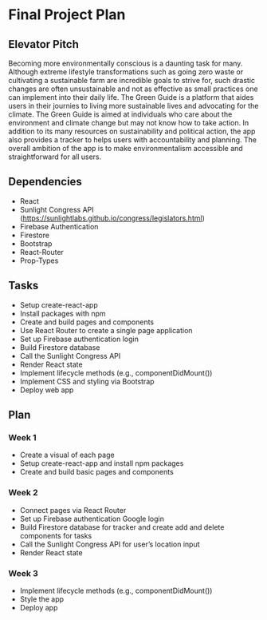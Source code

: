 # Final Project Plan
## Elevator Pitch
Becoming more environmentally conscious is a daunting task for many. Although extreme lifestyle transformations such as going zero waste or cultivating a sustainable farm are incredible goals to strive for, such drastic changes are often unsustainable and not as effective as small practices one can implement into their daily life. The Green Guide is a platform that aides users in their journies to living more sustainable lives and advocating for the climate. The Green Guide is aimed at individuals who care about the environment and climate change but may not know how to take action. In addition to its many resources on sustainability and political action, the app also provides a tracker to helps users with accountability and planning. The overall ambition of the app is to make environmentalism accessible and straightforward for all users.  

## Dependencies 
- React
- Sunlight Congress API (https://sunlightlabs.github.io/congress/legislators.html) 
- Firebase Authentication
- Firestore
- Bootstrap
- React-Router
- Prop-Types

## Tasks
- Setup create-react-app
- Install packages with npm 
- Create and build pages and components
- Use React Router to create a single page application 
- Set up Firebase authentication login
- Build Firestore database
- Call the Sunlight Congress API
- Render React state
- Implement lifecycle methods (e.g., componentDidMount())
- Implement CSS and styling via Bootstrap
- Deploy web app

## Plan
### Week 1 
- Create a visual of each page
- Setup create-react-app and install npm packages
- Create and build basic pages and components
### Week 2
- Connect pages via React Router
- Set up Firebase authentication Google login 
- Build Firestore database for tracker and create add and delete components for tasks
- Call the Sunlight Congress API for user’s location input
- Render React state 

### Week 3
- Implement lifecycle methods (e.g., componentDidMount())
- Style the app
- Deploy app 
